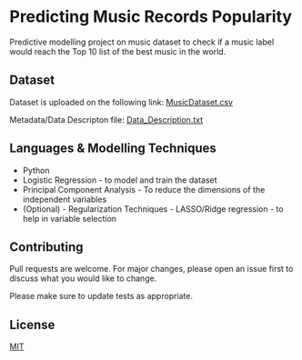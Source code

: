 # Predicting Music Records Popularity

Predictive modelling project on music dataset to check if a music label would reach the Top 10 list of the best music in the world.

## Dataset

Dataset is uploaded on the following link: [MusicDataset.csv](https://github.com/gopala-goyal/music-records-project/blob/main/MusicData.csv)

Metadata/Data Descripton file: [Data_Description.txt](https://github.com/gopala-goyal/music-records-project/blob/main/Data_Description.txt)

## Languages & Modelling Techniques
- Python
- Logistic Regression - to model and train the dataset
- Principal Component Analysis - To reduce the dimensions of the independent variables
- (Optional) - Regularization Techniques - LASSO/Ridge regression - to help in variable selection

## Contributing
Pull requests are welcome. For major changes, please open an issue first to discuss what you would like to change.

Please make sure to update tests as appropriate.

## License
[MIT](https://choosealicense.com/licenses/mit/)
